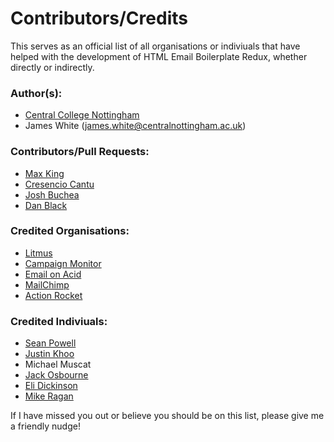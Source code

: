 # Contributors/Credits

This serves as an official list of all organisations or indiviuals that have helped with the development of HTML Email Boilerplate Redux, whether directly or indirectly.

### Author(s):

* [Central College Nottingham](https://www.centralnottingham.ac.uk)
* James White (<james.white@centralnottingham.ac.uk>)

### Contributors/Pull Requests:

* [Max King](https://github.com/gc-max)
* [Cresencio Cantu](https://github.com/cresencio)
* [Josh Buchea](https://github.com/joshbuchea/HEAD)
* [Dan Black](https://github.com/dyspop)

### Credited Organisations:

* [Litmus](https://litmus.com)
* [Campaign Monitor](https://www.campaignmonitor.com)
* [Email on Acid](https://www.emailonacid.com)
* [MailChimp](http://mailchimp.com)
* [Action Rocket](http://actionrocket.co)

### Credited Indiviuals:

* [Sean Powell](https://github.com/seanpowell/Email-Boilerplate)
* [Justin Khoo](http://freshinbox.com)
* Michael Muscat
* [Jack Osbourne](http://jackosborne.com)
* [Eli Dickinson](http://www.industrydive.com)
* [Mike Ragan](http://labs.actionrocket.co)

If I have missed you out or believe you should be on this list, please give me a friendly nudge!
